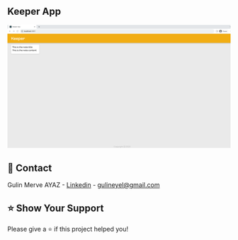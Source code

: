 
## Keeper App

<div >
  <img src="./KeeperApp.png" width="600">
</div>

## 📧 Contact

Gulin Merve AYAZ - [Linkedin](https://www.linkedin.com/in/gulinmerveayaz/) - 
gulineyel@gmail.com

## ⭐️ Show Your Support

Please give a ⭐️ if this project helped you!
